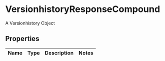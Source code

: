 

# VersionhistoryResponseCompound

A Versionhistory Object

## Properties

| Name | Type | Description | Notes |
|------------ | ------------- | ------------- | -------------|



